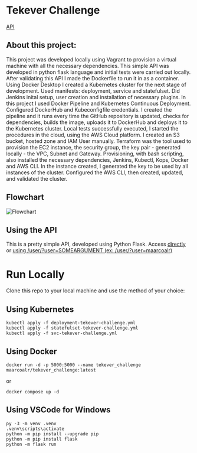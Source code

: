 # Tekever Challenge

[API](http://challenge.tekever.maarcoalr.co:5000)

## About this project:

This project was developed locally using Vagrant to provision a virtual machine with all the necessary dependencies. This simple API was developed in python flask language and initial tests were carried out locally. After validating this API I made the Dockerfile to run it in as a container. Using Docker Desktop I created a Kubernetes cluster for the next stage of development. Used manifests: deployment, service and statefulset. Did Jenkins inital setup, user creation and installation of necessary plugins. In this project I used Docker Pipeline and Kubernetes Continuous Deployment. Configured DockerHub and Kubeconfigfile credentials. I created the pipeline and it runs every time the GitHub repository is updated, checks for dependencies, builds the image, uploads it to DockerHub and deploys it to the Kubernetes cluster. Local tests successfully executed, I started the procedures in the cloud, using the AWS Cloud platform.
I created an S3 bucket, hosted zone and IAM User manually. Terraform was the tool used to provision the EC2 instance, the security group, the key pair - generated locally - the VPC, Subnet and Gateway. Provisioning, with bash scripting, also installed the necessary dependencies, Jenkins, Kubectl, Kops, Docker and AWS CLI. In the instance created, I generated the key to be used by all instances of the cluster. Configured the AWS CLI, then created, updated, and validated the cluster.

## Flowchart

![Flowchart](https://i.imgur.com/OKXxTdm.png)

## Using the API
This is a pretty simple API, developed using Python Flask. 
Access [directly](http://challenge.tekever.maarcoalr.co:5000) or [using /user/?user=SOMEARGUMENT (ex: /user/?user=maarcoalr)](http://challenge.tekever.maarcoalr.co:5000/user/?user=tekever)

# Run Locally
Clone this repo to your local machine and use the method of your choice:

## Using Kubernetes 
```
kubectl apply -f deployment-tekever-challenge.yml
kubectl apply -f statefulset-tekever-challenge.yml
kubectl apply -f svc-tekever-challenge.yml
```

## Using Docker
```
docker run -d -p 5000:5000 --name tekever_challenge maarcoalr/tekever_challenge:latest
```
or
```
docker compose up -d
```

## Using VSCode for Windows 
```
py -3 -m venv .venv
.venv\scripts\activate
python -m pip install --upgrade pip
python -m pip install flask
python -m flask run
```
